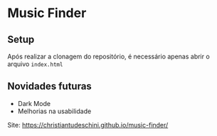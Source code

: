 # Music Finder
## Setup
Após realizar a clonagem do repositório, é necessário apenas abrir o arquivo ```index.html```

## Novidades futuras
* Dark Mode
* Melhorias na usabilidade

Site: https://christiantudeschini.github.io/music-finder/
